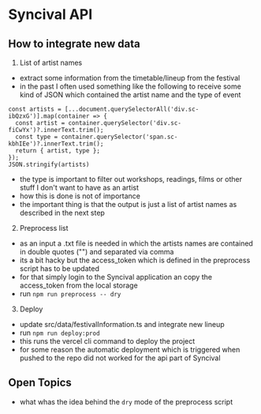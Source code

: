 # Syncival API

## How to integrate new data

1) List of artist names
- extract some information from the timetable/lineup from the festival
- in the past I often used something like the following to receive some kind of JSON which contained the artist name and the type of event

```
const artists = [...document.querySelectorAll('div.sc-ibQzxG')].map(container => {
  const artist = container.querySelector('div.sc-fiCwYx')?.innerText.trim();
  const type = container.querySelector('span.sc-kbhIEe')?.innerText.trim();
  return { artist, type };
});
JSON.stringify(artists)
```

- the type is important to filter out workshops, readings, films or other stuff I don't want to have as an artist
- how this is done is not of importance
- the important thing is that the output is just a list of artist names as described in the next step

2) Preprocess list
- as an input a .txt file is needed in which the artists names are contained in double quotes ("") and separated via comma
- its a bit hacky but the access_token which is defined in the preprocess script has to be updated 
- for that simply login to the Syncival application an copy the access_token from the local storage
- run `npm run preprocess -- dry`

3) Deploy
- update src/data/festivalInformation.ts and integrate new lineup 
- run `npm run deploy:prod`
- this runs the vercel cli command to deploy the project
- for some reason the automatic deployment which is triggered when pushed to the repo did not worked for the api part of Syncival

## Open Topics
- what whas the idea behind the `dry` mode of the preprocess script

